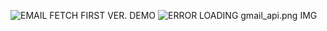 ![EMAIL FETCH FIRST VER. DEMO](http://i.imgur.com/uxbmBIc.gif "Email fetching, early bird")
![ERROR LOADING gmail_api.png IMG](https://raw.githubusercontent.com/initiumSrc/lama-risky/master/project_related/images/gmail_api.png "Structure of project")
